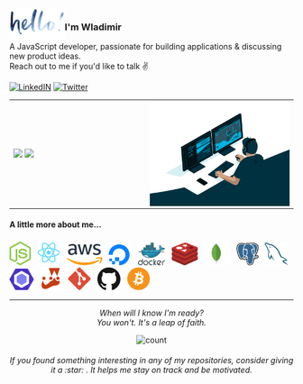 <img alt="hello" height="55px" align="left" src=".github/assets/hello.png"/>

### I'm Wladimir
A JavaScript developer, passionate for building applications & discussing new product ideas. 
</br> Reach out to me if you'd like to talk :v:

[![LinkedIN](https://img.shields.io/badge/LinkedIn-0077B5?style=for-the-badge&logo=linkedin&color=%23003140&logoColor=white)](https://www.linkedin.com/in/wladimir-filho)
[![Twitter](https://img.shields.io/badge/twitter-%231DA1F2.svg?&style=for-the-badge&logo=twitter&&color=%23003140&logoColor=white)](https://twitter.com/wladimirgrf)

<table>
<tr>
  <td width="48%">
    <img src="https://github-readme-stats.vercel.app/api/top-langs/?username=wladimirgrf&layout=compact&hide_border=true" />
    <img src="https://github-readme-stats.vercel.app/api?username=wladimirgrf&show_icons=true&hide_border=true&hide=contribs" />
  </td>
  <td width="52%"><img alt="gif" align="right" src=".github/assets/coding.gif"/></td>
</tr>
<table>
  
#### A little more about me...
<p>
  <img height="42" src=".github/assets/nodejs.svg" alt="nodejs"/> 
  &nbsp; <img height="45" src=".github/assets/react.svg" alt="react"/>
  &nbsp; <img height="38" src=".github/assets/aws.svg" alt="aws"/>
  &nbsp; <img height="40" src=".github/assets/digitalocean.svg" alt="digital_ocean"/>
  &nbsp; <img height="40" src=".github/assets/docker.svg" alt="docker"/>
  &nbsp; <img height="40" src=".github/assets/redis.svg" alt="redis"/>
  &nbsp; <img height="45" src=".github/assets/mongodb.svg" alt="mongodb"/>
  &nbsp; <img height="40" src=".github/assets/postgresql.svg" alt="postgresql"/>
  &nbsp; <img height="40" src=".github/assets/mysql.svg" alt="mysql"/>
  &nbsp; <img height="38" src=".github/assets/eslint.svg" alt="eslint"/>
  &nbsp; <img height="41" src=".github/assets/jest.svg" alt="jest"/>
  &nbsp; <img height="40" src=".github/assets/git.svg" alt="git"/>
  &nbsp; <img height="40" src=".github/assets/github.svg" alt="github"/>
  &nbsp; <img height="40" src=".github/assets/bitcoin.svg" alt="bitcoin"/>
</p>

-----------------

<p align="center">
  <i>When will I know I'm ready?</i>
  </br><i>You won't. It's a leap of faith.</i>
<p>

<p align="center">
  <img src="https://count.getloli.com/get/@:wladimirgrf?theme=moebooru" alt="count"/>
</p>

<h6 align="center">If you found something interesting in any of my repositories, consider giving it a :star:&nbsp;. It helps me stay on track and be motivated.</h6>
